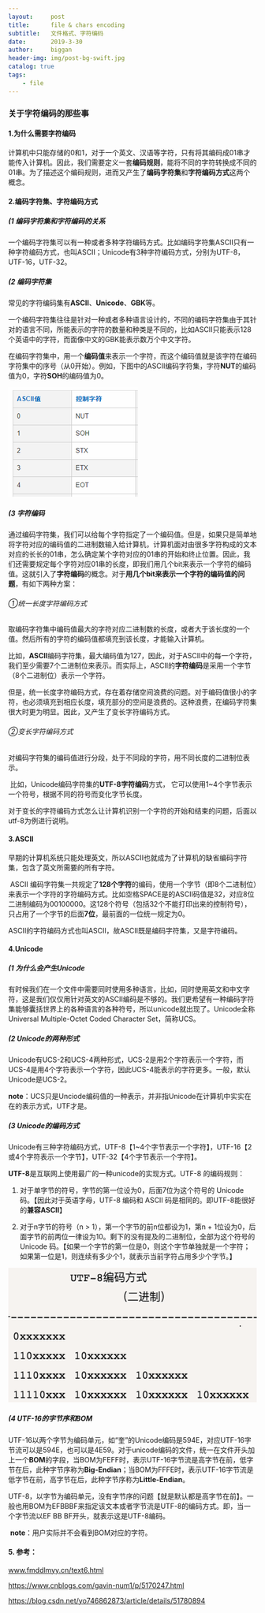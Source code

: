 ```yaml
---
layout:     post
title:      file & chars encoding
subtitle:   文件格式、字符编码
date:       2019-3-30
author:     biggan
header-img: img/post-bg-swift.jpg
catalog: true
tags:
    - file
---
```


### 关于字符编码的那些事

#### 1.为什么需要字符编码

​	计算机中只能存储的0和1，对于一个英文、汉语等字符，只有将其编码成01串才能传入计算机。因此，我们需要定义一套**编码规则**，能将不同的字符转换成不同的01串。为了描述这个编码规则，进而又产生了**编码字符集**和**字符编码方式**这两个概念。

#### 2.编码字符集、字符编码方式

##### (1 编码字符集和字符编码的关系

​	一个编码字符集可以有一种或者多种字符编码方式。比如编码字符集ASCII只有一种字符编码方式，也叫ASCII；Unicode有3种字符编码方式，分别为UTF-8，UTF-16，UTF-32。

##### 	(2 编码字符集

​	常见的字符编码集有**ASCII**、**Unicode**、**GBK**等。

​	一个编码字符集往往是针对一种或者多种语言设计的，不同的编码字符集由于其针对的语言不同，所能表示的字符的数量和种类是不同的，比如ASCII只能表示128个英语中的字符，而面像中文的GBK能表示数万个中文字符。

​	在编码字符集中，用一个**编码值**来表示一个字符，而这个编码值就是该字符在编码字符集中的序号（从0开始）。例如，下图中的ASCII编码字符集，字符**NUT**的编码值为0，字符**SOH**的编码值为0。

![ASCII](./img/ASCII-1553931178122.png)

##### (3 字符编码

​	通过编码字符集，我们可以给每个字符指定了一个编码值。但是，如果只是简单地将字符对应的编码值的二进制数输入给计算机，计算机面对由很多字符构成的文本对应的长长的01串，怎么确定某个字符对应的01串的开始和终止位置。因此，我们还需要规定每个字符对应01串的长度，即我们用几个bit来表示一个字符的编码值。这就引入了**字符编码**的概念。对于**用几个bit来表示一个字符的编码值的问题**，有如下两种方案：

###### 	①统一长度字符编码方式

​	取编码字符集中编码值最大的字符对应二进制数的长度，或者大于该长度的一个值。然后所有的字符的编码值都填充到该长度，才能输入计算机。

​	比如，**ASCII**编码字符集，最大编码值为127，因此，对于ASCII中的每一个字符，我们至少需要7个二进制位来表示。而实际上，ASCII的**字符编码**是采用一个字节（8个二进制位）表示一个字符。

​	但是，统一长度字符编码方式，存在着存储空间浪费的问题。对于编码值很小的字符，也必须填充到相应长度，填充部分的空间是浪费的。这种浪费，在编码字符集很大时更为明显。因此，又产生了变长字符编码方式。

###### 	②变长字符编码方式

​	对编码字符集的编码值进行分段，处于不同段的字符，用不同长度的二进制位表示。

​	比如，Unicode编码字符集的**UTF-8字符编码**方式， 它可以使用1~4个字节表示一个符号，根据不同的符号而变化字节长度。

​	对于变长的字符编码方式怎么让计算机识别一个字符的开始和结束的问题，后面以utf-8为例进行说明。

#### 3.ASCII

​	早期的计算机系统只能处理英文，所以ASCII也就成为了计算机的缺省编码字符集，包含了英文所需要的所有字符。

​	ASCII 编码字符集一共规定了**128个字符**的编码，使用一个字节（即8个二进制位）来表示一个字符的字符编码方式。比如空格SPACE是的ASCII码值是32，对应8位二进制编码为00100000。这128个符号（包括32个不能打印出来的控制符号），只占用了一个字节的后面**7位**，最前面的一位统一规定为0。

​	ASCII的字符编码方式也叫ASCII，故ASCII既是编码字符集，又是字符编码。

#### 4.Unicode

##### (1 为什么会产生Unicode

​	有时候我们在一个文件中需要同时使用多种语言，比如，同时使用英文和中文字符，这是我们仅仅用针对英文的ASCII编码是不够的。我们更希望有一种编码字符集能够囊括世界上的各种语言的各种符号，所以unicode就出现了。Unicode全称Universal Multiple-Octet Coded Character Set，简称UCS。

##### (2 Unicode的两种形式

​	Unicode有UCS-2和UCS-4两种形式，UCS-2是用2个字符表示一个字符，而UCS-4是用4个字符表示一个字符，因此UCS-4能表示的字符更多。一般，默认Unicode是UCS-2。

​	**note**：UCS只是Unciode编码值的一种表示，并非指Unicode在计算机中实实在在的表示方式，UTF才是。

##### (3 Unicode的编码方式

​	Unicode有三种字符编码方式，UTF-8【1~4个字节表示一个字符】，UTF-16【2或4个字符表示一个字节】，UTF-32【4个字节表示一个字符】。

​	**UTF-8**是互联网上使用最广的一种unicode的实现方式。UTF-8 的编码规则：

1. 对于单字节的符号，字节的第一位设为0，后面7位为这个符号的 Unicode 码。【因此对于英语字母，UTF-8 编码和 ASCII 码是相同的。即UTF-8能很好的**兼容ASCII**】

2. 对于n字节的符号（n > 1），第一个字节的前n位都设为1，第n + 1位设为0，后面字节的前两位一律设为10。剩下的没有提及的二进制位，全部为这个符号的 Unicode 码。【如果一个字节的第一位是0，则这个字节单独就是一个字符；如果第一位是1，则连续有多少个1，就表示当前字符占用多少个字节。】

![utf-8TIM截图](../img/utf-8TIM截图-1553948810877.png)

##### (4 UTF-16的字节序和BOM

​	UTF-16以两个字节为编码单元，如“奎”的Unicode编码是594E，对应UTF-16字节流可以是594E，也可以是4E59。对于unicode编码的文件，统一在文件开头加上一个**BOM**的字段，当BOM为FEFF时，表示UTF-16字节流是高字节在前，低字节在后，此种字节序称为**Big-Endian**；当BOM为FFFE时，表示UTF-16字节流是低字节在前，高字节在后，此种字节序称为**Little-Endian**。

​	UTF-8，以字节为编码单元，没有字节序的问题【就是默认都是高字节在前】。一般也用BOM为EFBBBF来指定该文本或者字节流是UTF-8的编码方式。即，当一个字节流以EF BB BF开头，就表示这是UTF-8编码。

​	**note**：用户实际并不会看到BOM对应的字符。

#### 5. 参考：

www.fmddlmyy.cn/text6.html

https://www.cnblogs.com/gavin-num1/p/5170247.html

https://blog.csdn.net/yo746862873/article/details/51780894


